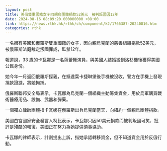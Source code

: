 ```yaml
---
layout: post
title: 美俄雙重國籍女子向親烏團體捐款52美元　被判叛國囚12年
date: 2024-08-16 08:09:20.000000000 +08:00
link: https://news.rthk.hk/rthk/ch/component/k2/1766387-20240816.htm
categories: rthk
---
```


一名擁有美國和俄羅斯雙重國籍的女子，因向親烏克蘭的慈善組織捐款52美元，被俄羅斯法庭裁定叛國罪成，監禁12年。

報道說，33 歲的卡瓦娜是一名芭蕾舞演員，與美國人結婚搬到洛杉磯後獲得美國公民身份。

她今年一月返回俄羅斯探親，在抵達葉卡捷琳堡後手機被沒收，警方在手機上發現捐款證據，將她拘捕。

俄羅斯聯邦安全局表示，卡瓦娜為烏克蘭一個組織主動籌集資金，用於烏軍購買戰術醫療用品、設備、武器和彈藥。

一個獨立律師團體指卡瓦娜在俄羅斯出兵烏克蘭當天，向紐約一個親烏團體捐款。

美國白宮國家安全發言人柯比表示，卡瓦娜只因50美元捐款而被判叛國可笑，批評是殘酷的報復，美國正在努力為她提供領事協助。

卡瓦娜的律師表示，計劃提出上訴，指她承認轉移資金，但不知道資金用於反俄行動。
